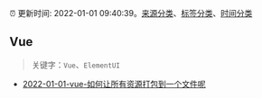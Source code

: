 :alarm_clock: 更新时间: 2022-01-01 09:40:39。[来源分类](../README.md)、[标签分类](../TAGS.md)、[时间分类](../TIMELINE.md)

## Vue


> 关键字：`Vue`、`ElementUI`



- [2022-01-01-vue-如何让所有资源打包到一个文件呢](https://www.v2ex.com/t/825673) 